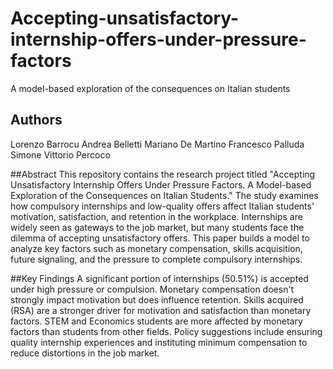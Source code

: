# Accepting-unsatisfactory-internship-offers-under-pressure-factors
A model-based exploration of the consequences on Italian students

## Authors
Lorenzo Barrocu
Andrea Belletti
Mariano De Martino
Francesco Palluda
Simone Vittorio Percoco

##Abstract
This repository contains the research project titled "Accepting Unsatisfactory Internship Offers Under Pressure Factors. A Model-based Exploration of the Consequences on Italian Students." The study examines how compulsory internships and low-quality offers affect Italian students' motivation, satisfaction, and retention in the workplace.
Internships are widely seen as gateways to the job market, but many students face the dilemma of accepting unsatisfactory offers. This paper builds a model to analyze key factors such as monetary compensation, skills acquisition, future signaling, and the pressure to complete compulsory internships.

##Key Findings
A significant portion of internships (50.51%) is accepted under high pressure or compulsion.
Monetary compensation doesn't strongly impact motivation but does influence retention.
Skills acquired (RSA) are a stronger driver for motivation and satisfaction than monetary factors.
STEM and Economics students are more affected by monetary factors than students from other fields.
Policy suggestions include ensuring quality internship experiences and instituting minimum compensation to reduce distortions in the job market.
